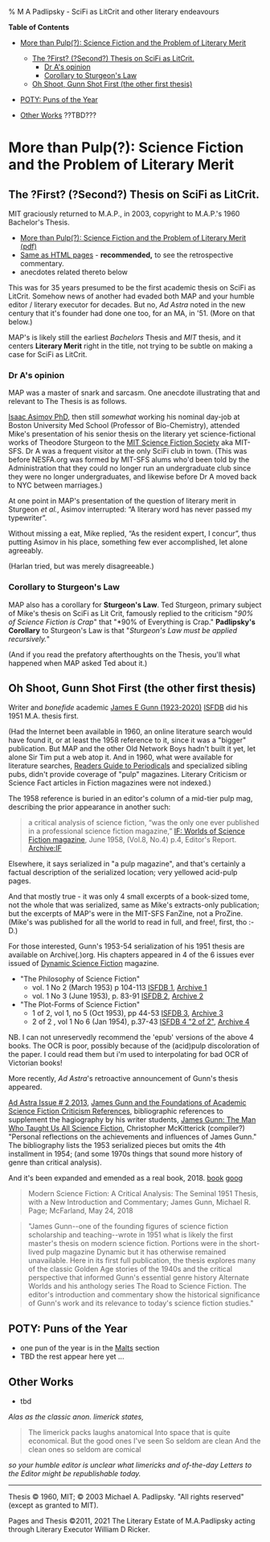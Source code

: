% M A Padlipsky - SciFi as LitCrit and other literary endeavours


**Table of Contents**

* [More than Pulp(?): Science Fiction and the Problem of Literary Merit](#more-than-pulp-science-fiction-and-the-problem-of-literary-merit)

   * [The ?First? (?Second?) Thesis on SciFi as LitCrit.](#the-first-second-thesis-on-scifi-as-litcrit.)
	   - [Dr A's opinion](#dr-as-opinion)
	   - [Corollary to Sturgeon's Law](#corollary-to-sturgeons-law)
   * [Oh Shoot, Gunn Shot First (the other first thesis)](#oh-shoot-gunn-shot-first-the-other-first-thesis)

* [POTY: Puns of the Year](#poty-puns-of-the-year)

* [Other Works](#other-works) ??TBD???


# More than Pulp(?): Science Fiction and the Problem of Literary Merit


## The ?First? (?Second?) Thesis on SciFi as LitCrit.

MIT graciously returned to M.A.P., in 2003, copyright to M.A.P.'s 1960 Bachelor's Thesis. 

* [More than Pulp(?): Science Fiction and the Problem of Literary Merit (pdf)](./SciFi/TheThesis.pdf)
* [Same as HTML pages](./tt/) - **recommended,** to see the retrospective commentary.
* anecdotes related thereto below


This was for 35 years presumed to be the first academic thesis on SciFi as LitCrit.
Somehow news of another had evaded both MAP and your humble editor / literary executor for decades.
But no, *Ad Astra* noted in the new century that it's founder had done one too, for an MA, in '51. (More on that below.)

MAP's is likely still the earliest *Bachelors* Thesis and *MIT* thesis, and it centers **Literary Merit** right in the title, not trying to be subtle on making a case for SciFi as LitCrit.

### Dr A's opinion

MAP was a master of snark and sarcasm. One anecdote illustrating that and relevant to The Thesis is as follows.

[Isaac Asimov PhD](https://en.wikipedia.org/wiki/Isaac_Asimov), then still *somewhat* working his nominal day-job at Boston University Med School (Professor of Bio-Chemistry), attended Mike's presentation of his senior thesis on the literary yet science-fictional works of Theodore Sturgeon to the [MIT Science Fiction Society](mitsfs.mit.edu) aka MIT-SFS. Dr A was a frequent visitor at the only SciFi club in town. (This was before NESFA.org was formed by MIT-SFS alums who'd been told by the Administration that they could no longer run an undergraduate club since they were no longer undergraduates, and likewise before Dr A moved back to NYC between marriages.)

At one point in MAP's presentation of the question of literary merit in Sturgeon *et al.*, Asimov interrupted:  “A literary word has never passed my typewriter”.

Without missing a eat, Mike replied, “As the resident expert, I concur”, thus
putting Asimov in his place, something few ever accomplished, let alone agreeably.

(Harlan tried, but was merely disagreeable.)

### Corollary to Sturgeon's Law

MAP also has a corollary for **Sturgeon's Law**. Ted Sturgeon, primary subject of Mike's thesis on SciFi as Lit Crit, famously replied to the criticism  "*90% of Science Fiction is Crap*" that "*90% of Everything is Crap."  **Padlipsky's Corollary** to Sturgeon's Law is that "*Sturgeon's Law must be applied recursively.*"

(And if you read the prefatory afterthoughts on the Thesis, you'll what happened when MAP asked Ted about it.)

## Oh Shoot, Gunn Shot First (the other first thesis)

Writer and *bonefide* academic [James E Gunn (1923-2020)](https://en.wikipedia.org/wiki/James_E._Gunn_%28writer%29) [ISFDB](http://www.isfdb.org/cgi-bin/ea.cgi?1162) did his 1951 M.A. thesis first.

(Had the Internet been available in 1960, an online literature search would have found it, or at least the 1958 reference to it, since it was a "bigger" publication. But MAP and the other Old Network Boys hadn't built it yet, let alone Sir Tim put a web atop it. And in 1960, what were available for literature searches, [Readers Guide to Periodicals](https://en.wikipedia.org/wiki/Readers%27_Guide_to_Periodical_Literature) and specialized sibling pubs, didn't provide coverage of "pulp" magazines. Literary Criticism or Science Fact articles in Fiction magazines were not indexed.)

The 1958 reference is buried in an editor's column of a mid-tier pulp mag, describing the prior appearance in another such:

> a critical analysis of science fiction, “was the only one ever published in a professional science fiction magazine,” 
> [IF: Worlds of Science Fiction magazine](https://en.wikipedia.org/wiki/If_%28magazine%29), June 1958, (Vol.8, No.4) p.4, Editor's Report.
> [Archive:IF](https://archive.org/details/1958-06_IF/page/n5/mode/1up?view=theater)


Elsewhere, it says serialized in "a pulp magazine", and that's certainly a factual description of the serialized location; very yellowed acid-pulp pages.

And that mostly true - it was only 4 small excerpts of a book-sized tome, not the whole that was serialized, same as Mike's extracts-only publication; but the excerpts of MAP's were in the MIT-SFS FanZine, not a ProZine. (Mike's was published for all the world to read in full, and free!, first, tho :-D.)

For those interested, Gunn's 1953-54 serialization of his 1951 thesis are available on Archive(.)org. His chapters appeared in 4 of the 6 issues ever issued of [Dynamic Science Fiction](https://en.wikipedia.org/wiki/Dynamic_Science_Fiction) magazine. 


*  "The Philosophy of Science Fiction" 
   -  vol. 1 No 2 (March 1953) p 104-113
      [ISFDB 1](http://www.isfdb.org/cgi-bin/title.cgi?239341),
      [Archive 1](https://archive.org/details/Dynamic_Science_Fiction_v01n02_1953-03_Gorgon776/page/n103/mode/2up)
    - vol. 1 No 3 (June 1953), p. 83-91
      [ISFDB 2](http://www.isfdb.org/cgi-bin/title.cgi?243111),
      [Archive 2](https://archive.org/details/Dynamic_Science_Fiction_v01n03_1953-06_slpn/page/n81/mode/2up)
 * "The Plot-Forms of Science Fiction"
     - 1 of 2, vol 1, no 5 (Oct 1953), pp 44-53 
       [ISFDB 3](http://www.isfdb.org/cgi-bin/title.cgi?249361),
       [Archive 3](https://archive.org/details/Dynamic_Science_Fiction_v01n05_1953-10_slpn/page/n43/mode/2up)
	- 2 of 2 , vol 1 No 6 (Jan 1954), p.37-43 
      [ISFDB 4 "2 of 2"](http://www.isfdb.org/cgi-bin/title.cgi?254761),
      [Archive 4](https://archive.org/details/Dynamic_Science_Fiction_v01n06_1954-01_sleipnir-reconstructed/page/n35/mode/2up)

NB. I can not unreservedly recommend the 'epub' versions of the above 4 books.  The OCR is poor, possibly because of the (acid)pulp discoloration of the paper. I could read them but i'm used to interpolating for bad OCR of Victorian books!

More recently, *Ad Astra*'s retroactive announcement of Gunn's thesis appeared. 

[Ad Astra Issue # 2 2013](https://www.adastrasf.com/category/issue-2/), 
[James Gunn and the Foundations of Academic Science Fiction Criticism References](https://www.adastrasf.com/jim-academic-sf-criticiscm-references/), bibliographic references to supplement the hagiography by his writer students, 
[James Gunn: The Man Who Taught Us All Science Fiction](https://www.adastrasf.com/james-gunn-the-man-who-taught-us-all-science-fiction/), Christopher McKitterick (compiler?) "Personal reflections on the achievements and influences of James Gunn." The bibliography lists the 1953 serialized pieces but omits the 4th installment in 1954; (and some 1970s things that sound more history of genre than critical analysis).

And it's been expanded and emended as a real book, 2018.
[book](https://isbn.nu/9781476673196) [goog](https://books.google.com/books/about/Modern_Science_Fiction_A_Critical_Analys.html?id=el5dDwAAQBAJ)

> Modern Science Fiction: A Critical Analysis: The Seminal 1951 Thesis, with a New Introduction and Commentary; James Gunn, Michael R. Page; McFarland, May 24, 2018

> "James Gunn--one of the founding figures of science fiction scholarship and teaching--wrote in 1951 what is likely the first master's thesis on modern science fiction. Portions were in the short-lived pulp magazine Dynamic but it has otherwise remained unavailable. Here in its first full publication, the thesis explores many of the classic Golden Age stories of the 1940s and the critical perspective that informed Gunn's essential genre history Alternate Worlds and his anthology series The Road to Science Fiction. The editor's introduction and commentary show the historical significance of Gunn's work and its relevance to today's science fiction studies."


## POTY: Puns of the Year

* one pun of the year is in the [Malts](../Malt/index.html#pun-of-the-year-for-1986) section 
* TBD the rest appear here yet ...

## Other Works

* tbd

*Alas as the classic anon. limerick states,*

> The limerick packs laughs anatomical
> Into space that is quite economical.
> But the good ones I've seen
> So seldom are clean
> And the clean ones so seldom are comical

*so your humble editor is unclear what limericks and of-the-day Letters to the Editor might be republishable today.*


-----------

Thesis &copy; 1960, MIT; &copy; 2003 Michael A. Padlipsky. "All rights reserved" (except as granted to MIT).

Pages and Thesis &copy;2011, 2021 The Literary Estate of M.A.Padlipsky acting through Literary Executor William D Ricker.